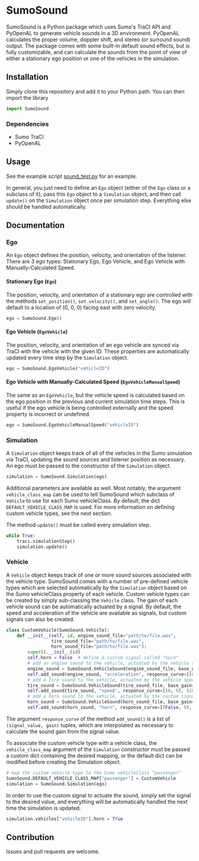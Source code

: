 # SumoSound
SumoSound is a Python package which uses Sumo's TraCI API and PyOpenAL to generate
vehicle sounds in a 3D environment. PyOpenAL calculates the proper volume, doppler
shift, and stereo (or surround sound) output. The package comes with some built-in 
default sound effects, but is fully customizable, and can calculate the sounds from
the point of view of either a stationary ego position or one of the vehicles in the
simulation.

## Installation
Simply clone this repository and add it to your Python path. You can then import
the library
```python
import SumoSound
```

### Dependencies
* Sumo TraCI
* PyOpenAL

## Usage
See the example script [sound_test.py](sound_test.py) for an example.

In general, you just need to define an ```Ego``` object (either of the ```Ego``` class or a
subclass of it), pass this ```Ego``` object to a ```Simulation``` object, and then call 
```update()``` on the ```Simulation``` object once per simulation step. Everything else 
should be handled automatically.

## Documentation

### Ego
An ```Ego``` object defines the position, velocity, and orientation of the listener.
There are 3 ego types: Stationary Ego, Ego Vehicle, and Ego Vehicle with Manually-Calculated Speed.

#### Stationary Ego (```Ego```)
The position, velocity, and orientation of a stationary ego are controlled with the methods ```set_position()```,
```set_velocity()```, and ```set_angle()```. The ego will default to a location of (0, 0, 0) facing east with
zero velocity.
```python
ego = SumoSound.Ego()
```

#### Ego Vehicle (```EgoVehicle```)
The position, velocity, and orientation of an ego vehicle are synced via TraCI with the vehicle with the given ID.
These properties are automatically updated every time step by the ```Simulation``` object.
```python
ego = SumoSound.EgoVehicle("vehicleID")
```

#### Ego Vehicle with Manually-Calculated Speed (```EgoVehicleManualSpeed```)
The same as an ```EgoVehicle```, but the vehicle speed is calculated based on the ego position in the previous and
current simulation time steps. This is useful if the ego vehicle is being controlled externally and the speed property
is incorrect or undefined.
```python
ego = SumoSound.EgoVehicleManualSpeed("vehicleID")
```

### Simulation
A ```Simulation``` object keeps track of all of the vehicles in the Sumo simulation via TraCI, updating the sound
sources and listener position as necessary. An ego must be passed to the constructor of the ```Simulation``` object.
```python
simulation = SumoSound.Simulation(ego)
```
Additional parameters are available as well. Most notably, the argument ```vehicle_class_map``` can be used to tell
SumoSound which subclass of ```Vehicle``` to use for each Sumo vehicleClass. By default, the dict
```DEFAULT_VEHICLE_CLASS_MAP``` is used. For more information on defining custom vehicle types, see the next section.

The method ```update()``` must be called every simulation step.
```python
while True:
    traci.simulationStep()
    simulation.update()
```

### Vehicle
A ```Vehicle``` object keeps track of one or more sound sources associated with the vehicle type. SumoSound comes with a
number of pre-defined vehicle types which are selected automatically by the ```Simulation``` object based on the Sumo
vehicleClass property of each vehicle. Custom vehicle types can be created by simply sub-classing the ```Vehicle```
class. The gain of each vehicle sound can be automatically actuated by a signal. By default, the speed and acceleration
of the vehicle are available as signals, but custom signals can also be created.

```python
class CustomVehicle(SumoSound.Vehicle):
    def __init__(self, id, engine_sound_file="path/to/file.wav",
                 tire_sound_file="path/to/file.wav",
                 horn_sound_file="path/to/file.wav"):
        super().__init__(id)
        self.horn = False  # define a custom signal called "horn"
        # add an engine sound to the vehicle, actuated by the vehicle acceleration
        engine_sound = SumoSound.VehicleSound(engine_sound_file, base_gain=0.5)
        self.add_sound(engine_sound, "acceleration", response_curve=[(0, 0.5), (2.5, 1)])
        # add a tire sound to the vehicle, actuated by the vehicle speed
        tire_sound = SumoSound.VehicleSound(tire_sound_file, base_gain=2)
        self.add_sound(tire_sound, "speed", response_curve=[(0, 0), (28, 1)])
        # add a horn sound to the vehicle, actuated by the custom signal "horn"
        horn_sound = SumoSound.VehicleSound(horn_sound_file, base_gain=2)
        self.add_sound(horn_sound, "horn", response_curve=[(False, 0), (True, 1)])
```

The argument ```response_curve``` of the method ```add_sound()``` is a list of ```(signal_value, gain)``` tuples, which
are interpolated as necessary to calculate the sound gain from the signal value.

To associate the custom vehicle type with a vehicle class, the ```vehicle_class_map``` argument of the ```Simulation```
constructor must be passed a custom dict containing the desired mapping, or the default dict can be modified before
creating the Simulation object.
```python
# map the custom vehicle type to the Sumo vehicleClass "passenger"
SumoSound.DEFAULT_VEHICLE_CLASS_MAP["passenger"] = CustomVehicle
simulation = SumoSound.Simulation(ego)
```

In order to use the custom signal to actuate the sound, simply set the signal to the desired value, and everything will
be automatically handled the next time the simulation is updated.
```python
simulation.vehicles["vehicleID"].horn = True
```

## Contribution
Issues and pull requests are welcome.